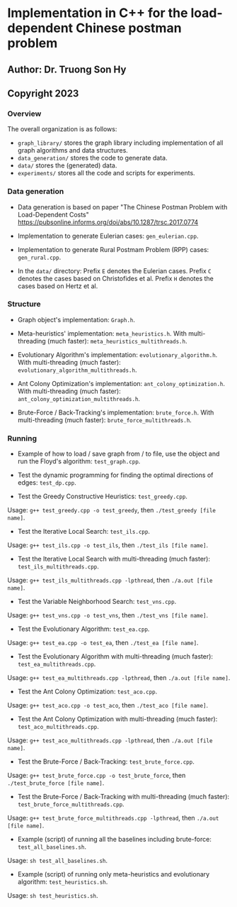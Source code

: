 # Implementation in C++ for the load-dependent Chinese postman problem
## Author: Dr. Truong Son Hy
## Copyright 2023

### Overview

The overall organization is as follows:
* ```graph_library/``` stores the graph library including implementation of all graph algorithms and data structures.
* ```data_generation/``` stores the code to generate data.
* ```data/``` stores the (generated) data.
* ```experiments/``` stores all the code and scripts for experiments.

### Data generation
* Data generation is based on paper "The Chinese Postman Problem with Load-Dependent Costs" https://pubsonline.informs.org/doi/abs/10.1287/trsc.2017.0774

* Implementation to generate Eulerian cases: ```gen_eulerian.cpp```.

* Implementation to generate Rural Postmam Problem (RPP) cases: ```gen_rural.cpp```.

* In the ```data/``` directory: Prefix `E` denotes the Eulerian cases. Prefix `C` denotes the cases based on Christofides et al. Prefix `H` denotes the cases based on Hertz et al.


### Structure
* Graph object's implementation: ```Graph.h```.

* Meta-heuristics' implementation: ```meta_heuristics.h```. With multi-threading (much faster): ```meta_heuristics_multithreads.h```.

* Evolutionary Algorithm's implementation: ```evolutionary_algorithm.h```. With multi-threading (much faster): ```evolutionary_algorithm_multithreads.h```.

* Ant Colony Optimization's implementation: ```ant_colony_optimization.h```. With multi-threading (much faster): ```ant_colony_optimization_multithreads.h```.

* Brute-Force / Back-Tracking's implementation: ```brute_force.h```. With multi-threading (much faster): ```brute_force_multithreads.h```.


### Running
* Example of how to load / save graph from / to file, use the object and run the Floyd's algorithm: ```test_graph.cpp```.

* Test the dynamic programming for finding the optimal directions of edges: ```test_dp.cpp```.

* Test the Greedy Constructive Heuristics: ```test_greedy.cpp```.

Usage: ```g++ test_greedy.cpp -o test_greedy```, then ```./test_greedy [file name]```.

* Test the Iterative Local Search: ```test_ils.cpp```.

Usage: ```g++ test_ils.cpp -o test_ils```, then ```./test_ils [file name]```.

* Test the Iterative Local Search with multi-threading (much faster): ```test_ils_multithreads.cpp```.

Usage: ```g++ test_ils_multithreads.cpp -lpthread```, then ```./a.out [file name]```.

* Test the Variable Neighborhood Search: ```test_vns.cpp```.

Usage: ```g++ test_vns.cpp -o test_vns```, then ```./test_vns [file name]```.

* Test the Evolutionary Algorithm: ```test_ea.cpp```.

Usage: ```g++ test_ea.cpp -o test_ea```, then ```./test_ea [file name]```.

* Test the Evolutionary Algorithm with multi-threading (much faster): ```test_ea_multithreads.cpp```.

Usage: ```g++ test_ea_multithreads.cpp -lpthread```, then ```./a.out [file name]```.

* Test the Ant Colony Optimization: ```test_aco.cpp```.

Usage: ```g++ test_aco.cpp -o test_aco```, then ```./test_aco [file name]```.

* Test the Ant Colony Optimization with multi-threading (much faster): ```test_aco_multithreads.cpp```.

Usage: ```g++ test_aco_multithreads.cpp -lpthread```, then ```./a.out [file name]```.

* Test the Brute-Force / Back-Tracking: ```test_brute_force.cpp```.

Usage: ```g++ test_brute_force.cpp -o test_brute_force```, then ```./test_brute_force [file name]```.

* Test the Brute-Force / Back-Tracking with multi-threading (much faster): ```test_brute_force_multithreads.cpp```.

Usage: ```g++ test_brute_force_multithreads.cpp -lpthread```, then ```./a.out [file name]```.

* Example (script) of running all the baselines including brute-force: ```test_all_baselines.sh```.

Usage: ```sh test_all_baselines.sh```.

* Example (script) of running only meta-heuristics and evolutionary algorithm: ```test_heuristics.sh```.

Usage: ```sh test_heuristics.sh```.

